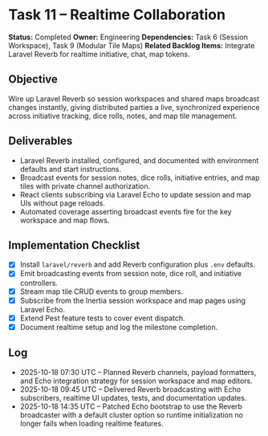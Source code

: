 # Task 11 – Realtime Collaboration

**Status:** Completed
**Owner:** Engineering
**Dependencies:** Task 6 (Session Workspace), Task 9 (Modular Tile Maps)
**Related Backlog Items:** Integrate Laravel Reverb for realtime initiative, chat, map tokens.

## Objective
Wire up Laravel Reverb so session workspaces and shared maps broadcast changes instantly, giving distributed parties a live, synchronized experience across initiative tracking, dice rolls, notes, and map tile management.

## Deliverables
- Laravel Reverb installed, configured, and documented with environment defaults and start instructions.
- Broadcast events for session notes, dice rolls, initiative entries, and map tiles with private channel authorization.
- React clients subscribing via Laravel Echo to update session and map UIs without page reloads.
- Automated coverage asserting broadcast events fire for the key workspace and map flows.

## Implementation Checklist
- [x] Install `laravel/reverb` and add Reverb configuration plus `.env` defaults.
- [x] Emit broadcasting events from session note, dice roll, and initiative controllers.
- [x] Stream map tile CRUD events to group members.
- [x] Subscribe from the Inertia session workspace and map pages using Laravel Echo.
- [x] Extend Pest feature tests to cover event dispatch.
- [x] Document realtime setup and log the milestone completion.

## Log
- 2025-10-18 07:30 UTC – Planned Reverb channels, payload formatters, and Echo integration strategy for session workspace and map editors.
- 2025-10-18 09:45 UTC – Delivered Reverb broadcasting with Echo subscribers, realtime UI updates, tests, and documentation updates.
- 2025-10-18 14:35 UTC – Patched Echo bootstrap to use the Reverb broadcaster with a default cluster option so runtime initialization no longer fails when loading realtime features.
